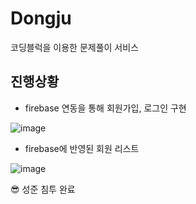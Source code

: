 # Dongju

코딩블럭을 이용한 문제풀이 서비스

## 진행상황

- firebase 연동을 통해 회원가입, 로그인 구현

![image](https://github.com/aprkal12/Dongju/assets/49503858/2995c130-a8fb-4dc6-88a9-fe926e4496e4)

- firebase에 반영된 회원 리스트

![image](https://github.com/aprkal12/Dongju/assets/49503858/a3af3e9a-8ee2-4046-92f1-ad6c37a96e51)




😎 성준 침투 완료 
